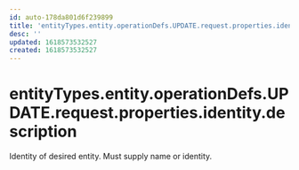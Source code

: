 ```yaml
---
id: auto-178da801d6f239899
title: 'entityTypes.entity.operationDefs.UPDATE.request.properties.identity.description'
desc: ''
updated: 1618573532527
created: 1618573532527
---
```

# entityTypes.entity.operationDefs.UPDATE.request.properties.identity.description

Identity of desired entity. Must supply name or identity.